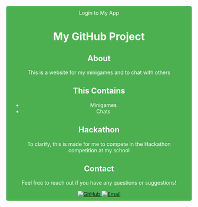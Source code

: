 <div align="corner"
  [Login to My App](https://example.com/login)
<a href="https://example.com/login" style="background-color: #4CAF50; color: white; padding: 10px 20px; text-align: center; text-decoration: none; display: inline-block; border-radius: 5px;">Login to My App</a>

# My GitHub Project

<div align="center">

</div>

## About

This is a website for my minigames and to chat with others

## This Contains

- Minigames
- Chats

## Hackathon

To clarify, this is made for me to compete in the Hackathon competition at my school

## Contact

Feel free to reach out if you have any questions or suggestions!

<div align="center">
  <a href="https://github.com/Samm2013">
    <img src="https://img.shields.io/badge/GitHub-100000?style=for-the-badge&logo=github&logoColor=white" alt="GitHub">
  </a>
  <a href="mailto:santhoshviknesh19@gmail.com">
    <img src="https://img.shields.io/badge/Email-D14836?style=for-the-badge&logo=gmail&logoColor=white" alt="Email">
  </a>
</div>
